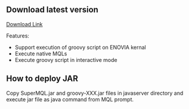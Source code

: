 ## Download latest version

[Download Link](https://github.com/fervort/SuperMQL/releases/tag/v1.0.0.0.beta)

Features:
  - Support execution of groovy script on ENOVIA kernal
  - Execute native MQLs
  - Execute groovy script in interactive mode
 
## How to deploy JAR
Copy SuperMQL.jar and groovy-XXX.jar files in javaserver directory and execute jar file as java command from MQL prompt.